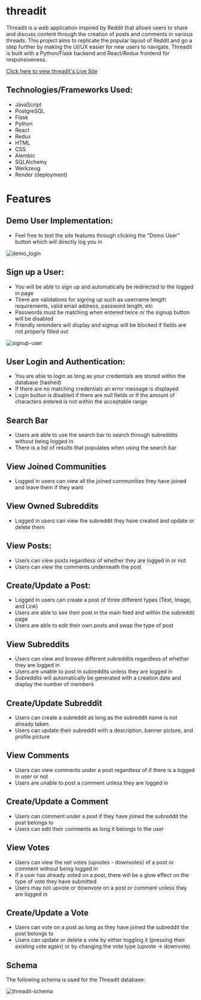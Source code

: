 # threadit

Threadit is a web application inspired by Reddit that allows users to share and discuss content through the creation of posts and comments in various threads. This project aims to replicate the popular layout of Reddit and go a step further by making the UI/UX easier for new users to navigate. Threadit is built with a Python/Flask backend and React/Redux frontend for responsiveness.


[Click here to view threadit's Live Site](https://threadit.onrender.com/)



## Technologies/Frameworks Used:

* JavaScript
* PostgreSQL
* Flask
* Python
* React
* Redux
* HTML
* CSS
* Alembic
* SQLAlchemy
* Werkzeug
* Render (deployment)



# Features

## Demo User Implementation:

* Feel free to test the site features through clicking the "Demo User" button which will directly log you in

![demo_login](https://user-images.githubusercontent.com/47682357/233449688-af7696c9-7ec6-42ab-b3d4-e303c4d91ca9.gif)




## Sign up a User:

* You will be able to sign up and automatically be redirected to the logged in page
* There are validations for signing up such as username length requirements, valid email address, password length, etc
* Passwords must be matching when entered twice or the signup button will be disabled
* Friendly reminders will display and signup will be blocked if fields are not properly filled out

![signup-user](https://user-images.githubusercontent.com/47682357/233459468-02d7c562-b386-4cda-b1dd-1aef456caadc.gif)



## User Login and Authentication:

* You are able to login as long as your credentials are stored within the database (hashed)
* If there are no matching credentials an error message is displayed
* Login button is disabled if there are null fields or if the amount of characters entered is not within the acceptable range



## Search Bar

* Users are able to use the search bar to search through subreddits without being logged in
* There is a list of results that populates when using the search bar



## View Joined Communities

* Logged in users can view all the joined communities they have joined and leave them if they want



## View Owned Subreddits

* Logged in users can view the subreddit they have created and update or delete them



## View Posts:

* Users can view posts regardless of whether they are logged in or not
* Users can view the comments underneath the post



## Create/Update a Post:

* Logged in users can create a post of three different types (Text, Image, and Link)
* Users are able to see their post in the main feed and within the subreddit page
* Users are able to edit their own posts and swap the type of post



## View Subreddits

* Users can view and browse different subreddits regardless of whether they are logged in
* Users are unable to post in subreddits unless they are logged in
* Subreddits will automatically be generated with a creation date and display the number of members



## Create/Update Subreddit

* Users can create a subreddit as long as the subreddit name is not already taken
* Users can update their subreddit with a description, banner picture, and profile picture



## View Comments

* Users can view comments under a post regardless of if there is a logged in user or not
* Users are unable to post a comment unless they are logged in



## Create/Update a Comment

* Users can comment under a post if they have joined the subreddit the post belongs to
* Users can edit their comments as long it belongs to the user



## View Votes

* Users can view the net votes (upvotes - downvotes) of a post or comment without being logged in
* If a user has already voted on a post, there will be a glow effect on the type of vote they have submitted
* Users may not upvote or downvote on a post or comment unless they are logged in



## Create/Update a Vote

* Users can vote on a post as long as they have joined the subreddit the post belongs to
* Users can update or delete a vote by either toggling it (pressing their existing vote again) or by changing the vote type (upvote -> downvote)



## Schema

The following schema is used for the Threadit database:

![threadit-schema](https://user-images.githubusercontent.com/47682357/226485111-7e33a332-bbf0-4115-b14c-a353e3a021eb.png)



